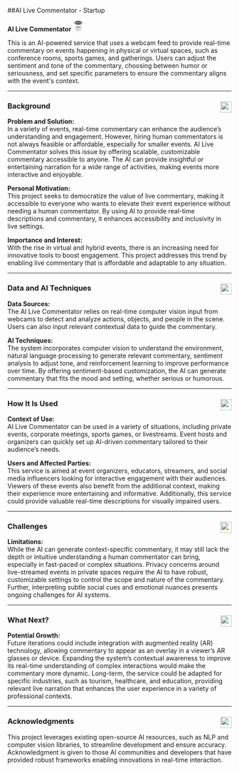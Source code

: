##AI Live Commentator - Startup


**AI Live Commentator** <img src="https://github.com/CypherCatto/images/blob/main/robot.png" width="25" height="25">

This is an AI-powered service that uses a webcam feed to provide real-time commentary on events happening in physical or virtual spaces, such as conference rooms, sports games, and gatherings. Users can adjust the sentiment and tone of the commentary, choosing between humor or seriousness, and set specific parameters to ensure the commentary aligns with the event's context.

---

### Background <img src="https://cdn-icons-png.flaticon.com/512/2890/2890320.png" width="25" height="25" align="right">

**Problem and Solution:**  
In a variety of events, real-time commentary can enhance the audience’s understanding and engagement. However, hiring human commentators is not always feasible or affordable, especially for smaller events. AI Live Commentator solves this issue by offering scalable, customizable commentary accessible to anyone. The AI can provide insightful or entertaining narration for a wide range of activities, making events more interactive and enjoyable.

**Personal Motivation:**  
This project seeks to democratize the value of live commentary, making it accessible to everyone who wants to elevate their event experience without needing a human commentator. By using AI to provide real-time descriptions and commentary, it enhances accessibility and inclusivity in live settings.

**Importance and Interest:**  
With the rise in virtual and hybrid events, there is an increasing need for innovative tools to boost engagement. This project addresses this trend by enabling live commentary that is affordable and adaptable to any situation.

---

### Data and AI Techniques <img src="[https://cdn-icons-png.flaticon.com/512/3039/3039388.png](https://github.com/CypherCatto/images/blob/main/robot.png)" width="25" height="25" align="right">

**Data Sources:**  
The AI Live Commentator relies on real-time computer vision input from webcams to detect and analyze actions, objects, and people in the scene. Users can also input relevant contextual data to guide the commentary.

**AI Techniques:**  
The system incorporates computer vision to understand the environment, natural language processing to generate relevant commentary, sentiment analysis to adjust tone, and reinforcement learning to improve performance over time. By offering sentiment-based customization, the AI can generate commentary that fits the mood and setting, whether serious or humorous.

---

### How It Is Used <img src="https://cdn-icons-png.flaticon.com/512/3144/3144456.png" width="25" height="25" align="right">

**Context of Use:**  
AI Live Commentator can be used in a variety of situations, including private events, corporate meetings, sports games, or livestreams. Event hosts and organizers can quickly set up AI-driven commentary tailored to their audience’s needs.

**Users and Affected Parties:**  
This service is aimed at event organizers, educators, streamers, and social media influencers looking for interactive engagement with their audiences. Viewers of these events also benefit from the additional context, making their experience more entertaining and informative. Additionally, this service could provide valuable real-time descriptions for visually impaired users.

---

### Challenges <img src="https://cdn-icons-png.flaticon.com/512/4333/4333609.png" width="25" height="25" align="right">

**Limitations:**  
While the AI can generate context-specific commentary, it may still lack the depth or intuitive understanding a human commentator can bring, especially in fast-paced or complex situations. Privacy concerns around live-streamed events in private spaces require the AI to have robust, customizable settings to control the scope and nature of the commentary. Further, interpreting subtle social cues and emotional nuances presents ongoing challenges for AI systems.

---

### What Next? <img src="https://cdn-icons-png.flaticon.com/512/3257/3257637.png" width="25" height="25" align="right">

**Potential Growth:**  
Future iterations could include integration with augmented reality (AR) technology, allowing commentary to appear as an overlay in a viewer’s AR glasses or device. Expanding the system’s contextual awareness to improve its real-time understanding of complex interactions would make the commentary more dynamic. Long-term, the service could be adapted for specific industries, such as tourism, healthcare, and education, providing relevant live narration that enhances the user experience in a variety of professional contexts.

---

### Acknowledgments <img src="https://cdn-icons-png.flaticon.com/512/1946/1946429.png" width="25" height="25" align="right">

This project leverages existing open-source AI resources, such as NLP and computer vision libraries, to streamline development and ensure accuracy. Acknowledgment is given to those AI communities and developers that have provided robust frameworks enabling innovations in real-time interaction.
